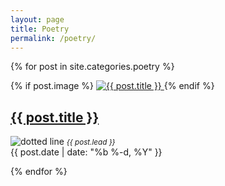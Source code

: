 ```yaml
---
layout: page
title: Poetry
permalink: /poetry/
---
```


{% for post in site.categories.poetry %}
    
<div class="post-list">
	    {% if post.image %}
	    	<a class="post-link post-image" href="{{ post.url | prepend: site.baseurl }}">
	      		<img src="{{ post.image | prepend: site.baseurl }}" alt="{{ post.title }}" title="{{ post.title }}">
      		</a>
	  	{% endif %}
<h2>
<a class="post-link" href="{{ post.url | prepend: site.baseurl }}">{{ post.title }}</a>
</h2>
<img src="../images/dottedline.png" alt="dotted line" />
<em><small>{{ post.lead }}</small></em>
<br />
<span class="post-meta">{{ post.date | date: "%b %-d, %Y" }}&nbsp;</span>
</div>
      
{% endfor %}